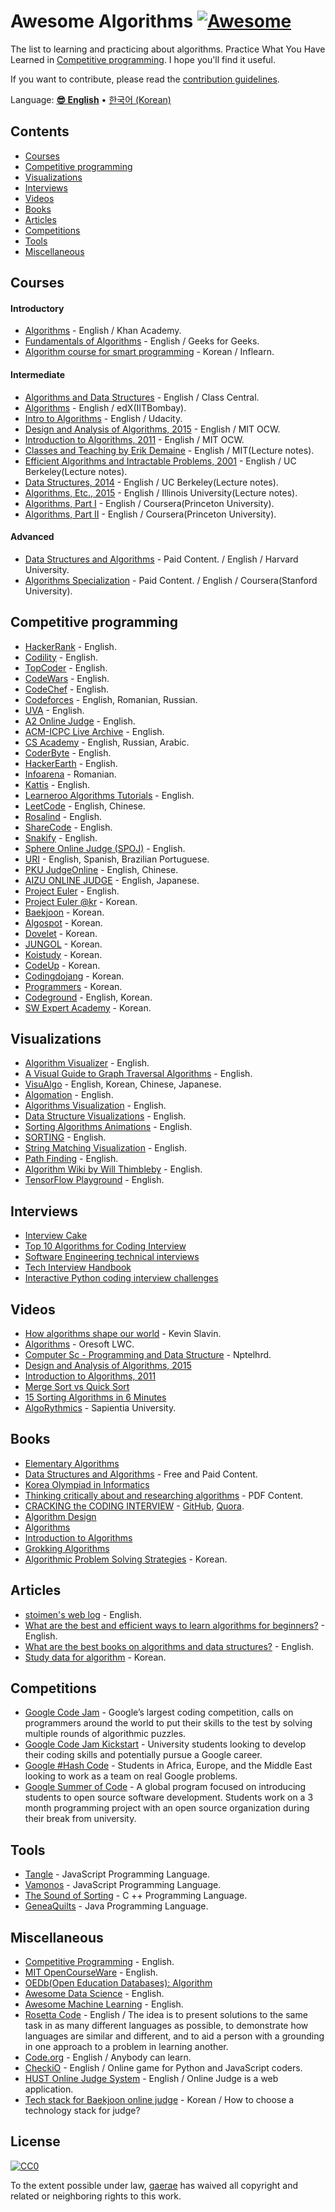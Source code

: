 # Awesome Algorithms [![Awesome](https://awesome.re/badge.svg)](https://awesome.re)
The list to learning and practicing about algorithms. Practice What You Have Learned in [Competitive programming](#competitive-programming). I hope you'll find it useful.

If you want to contribute, please read the [contribution guidelines](https://github.com/gaerae/awesome-algorithms/blob/master/contributing.md).

Language: **[😎 English](readme-en.md)** • [한국어 (Korean)](readme-ko.md)

## Contents
- [Courses](#courses)
- [Competitive programming](#competitive-programming)
- [Visualizations](#visualizations)
- [Interviews](#interviews)
- [Videos](#videos)
- [Books](#books)
- [Articles](#articles)
- [Competitions](#competitions)
- [Tools](#tools)
- [Miscellaneous](#miscellaneous)

## Courses
#### Introductory
- [Algorithms](https://www.khanacademy.org/computing/computer-science/algorithms) - English / Khan Academy.
- [Fundamentals of Algorithms](http://www.geeksforgeeks.org/fundamentals-of-algorithms) - English / Geeks for Geeks.
- [Algorithm course for smart programming](https://www.inflearn.com/course/%EC%95%8C%EA%B3%A0%EB%A6%AC%EC%A6%98-%EA%B0%95%EC%A2%8C) - Korean / Inflearn.

#### Intermediate
- [Algorithms and Data Structures](https://www.class-central.com/subject/algorithms-and-data-structures) - English / Class Central.
- [Algorithms](https://www.edx.org/course/algorithms) - English / edX(IITBombay).
- [Intro to Algorithms](https://www.udacity.com/course/intro-to-algorithms--cs215) - English / Udacity.
- [Design and Analysis of Algorithms, 2015](https://ocw.mit.edu/courses/electrical-engineering-and-computer-science/6-046j-design-and-analysis-of-algorithms-spring-2015) - English / MIT OCW.
- [Introduction to Algorithms, 2011](https://ocw.mit.edu/courses/electrical-engineering-and-computer-science/6-006-introduction-to-algorithms-fall-2011) - English / MIT OCW.
- [Classes and Teaching by Erik Demaine](http://erikdemaine.org/classes) - English / MIT(Lecture notes).
- [Efficient Algorithms and Intractable Problems, 2001](https://people.eecs.berkeley.edu/~jrs/170/) - English / UC Berkeley(Lecture notes).
- [Data Structures, 2014](https://people.eecs.berkeley.edu/~jrs/61b/) - English / UC Berkeley(Lecture notes).
- [Algorithms, Etc., 2015](https://people.eecs.berkeley.edu/~jrs/61b/) - English / Illinois University(Lecture notes).
- [Algorithms, Part I](https://www.coursera.org/learn/algorithms-part1) - English / Coursera(Princeton University).
- [Algorithms, Part II](https://www.coursera.org/learn/algorithms-part2) - English / Coursera(Princeton University).

#### Advanced
- [Data Structures and Algorithms](http://online-learning.harvard.edu/course/data-structures-and-algorithms) - Paid Content. / English / Harvard University.
- [Algorithms Specialization](https://www.coursera.org/specializations/algorithms) - Paid Content. / English / Coursera(Stanford University).

## Competitive programming
- [HackerRank](https://www.hackerrank.com/domains/algorithms) - English.
- [Codility](https://app.codility.com/programmers) - English.
- [TopCoder](https://www.topcoder.com) - English.
- [CodeWars](http://www.codewars.com) - English.
- [CodeChef](https://www.codechef.com) - English.
- [Codeforces](http://codeforces.com) - English, Romanian, Russian.
- [UVA](https://uva.onlinejudge.org) - English.
- [A2 Online Judge](https://a2oj.com) - English.
- [ACM-ICPC Live Archive](https://icpcarchive.ecs.baylor.edu) - English.
- [CS Academy](https://csacademy.com) - English, Russian, Arabic.
- [CoderByte](https://coderbyte.com/course/learn-data-structures-and-algorithms) - English.
- [HackerEarth](https://www.hackerearth.com) - English.
- [Infoarena](http://www.infoarena.ro) - Romanian.
- [Kattis](https://open.kattis.com) - English.
- [Learneroo Algorithms Tutorials](https://www.learneroo.com/subjects/8) - English.
- [LeetCode](https://leetcode.com/problemset/algorithms) - English, Chinese.
- [Rosalind](http://rosalind.info/problems/locations) - English.
- [ShareCode](https://sharecode.io) - English.
- [Snakify](https://snakify.org) - English.
- [Sphere Online Judge (SPOJ)](http://www.spoj.com) - English.
- [URI](https://www.urionlinejudge.com.br) - English, Spanish, Brazilian Portuguese.
- [PKU JudgeOnline](http://poj.org) - English, Chinese.
- [AIZU ONLINE JUDGE](http://judge.u-aizu.ac.jp/onlinejudge) - English, Japanese.
- [Project Euler](https://projecteuler.net) - English.
- [Project Euler @kr](http://euler.synap.co.kr) - Korean.
- [Baekjoon](https://www.acmicpc.net) - Korean.
- [Algospot](https://algospot.com) - Korean.
- [Dovelet](http://www.dovelet.com) - Korean.
- [JUNGOL](http://www.jungol.co.kr) - Korean.
- [Koistudy](http://koistudy.net) - Korean.
- [CodeUp](http://codeup.kr) - Korean.
- [Codingdojang](http://codingdojang.com) - Korean.
- [Programmers](https://programmers.co.kr/learn/challenges) - Korean.
- [Codeground](https://www.codeground.org) - English, Korean.
- [SW Expert Academy](https://www.swexpertacademy.com) - Korean.

## Visualizations
- [Algorithm Visualizer](http://algo-visualizer.jasonpark.me) - English.
- [A Visual Guide to Graph Traversal Algorithms](https://workshape.github.io/visual-graph-algorithms/) - English.
- [VisuAlgo](https://visualgo.net) - English, Korean, Chinese, Japanese.
- [Algomation](http://www.algomation.com) - English.
- [Algorithms Visualization](http://bost.ocks.org/mike/algorithms/) - English.
- [Data Structure Visualizations](https://www.cs.usfca.edu/~galles/visualization/Algorithms.html) - English.
- [Sorting Algorithms Animations](https://www.toptal.com/developers/sorting-algorithms) - English.
- [SORTING](http://sorting.at) - English.
- [String Matching Visualization](http://whocouldthat.be/visualizing-string-matching) - English.
- [Path Finding](https://qiao.github.io/PathFinding.js/visual/) - English.
- [Algorithm Wiki by Will Thimbleby](http://will.thimbleby.net/algorithms) - English.
- [TensorFlow Playground](http://playground.tensorflow.org) - English.

## Interviews
- [Interview Cake](https://www.interviewcake.com)
- [Top 10 Algorithms for Coding Interview](https://www.programcreek.com/2012/11/top-10-algorithms-for-coding-interview)
- [Software Engineering technical interviews](https://github.com/kdn251/interviews)
- [Tech Interview Handbook](https://github.com/yangshun/tech-interview-handbook)
- [Interactive Python coding interview challenges](https://github.com/donnemartin/interactive-coding-challenges)

## Videos
- [How algorithms shape our world](https://www.ted.com/talks/kevin_slavin_how_algorithms_shape_our_world) - Kevin Slavin.
- [Algorithms](https://www.youtube.com/playlist?list=PL01A89F4E9E5F3ADE) - Oresoft LWC.
- [Computer Sc - Programming and Data Structure](https://www.youtube.com/playlist?list=PLD9781AC5EBC9FA16) - Nptelhrd.
- [Design and Analysis of Algorithms, 2015](https://www.youtube.com/playlist?list=PLUl4u3cNGP6317WaSNfmCvGym2ucw3oGp)
- [Introduction to Algorithms, 2011](https://www.youtube.com/playlist?list=PLUl4u3cNGP61Oq3tWYp6V_F-5jb5L2iHb)
- [Merge Sort vs Quick Sort](https://youtu.be/es2T6KY45cA)
- [15 Sorting Algorithms in 6 Minutes](https://youtu.be/kPRA0W1kECg)
- [AlgoRythmics](https://www.youtube.com/user/AlgoRythmics/videos) - Sapientia University.

## Books
- [Elementary Algorithms](https://github.com/liuxinyu95/AlgoXY)
- [Data Structures and Algorithms](https://people.mpi-inf.mpg.de/~mehlhorn/Toolbox.html) - Free and Paid Content.
- [Korea Olympiad in Informatics](http://www.digitalculture.or.kr/koi/StudyBook.do)
- [Thinking critically about and researching algorithms](http://futuredata.stanford.edu/classes/cs345s/handouts/kitchin.pdf) - PDF Content.
- [CRACKING the CODING INTERVIEW](http://www.crackingthecodinginterview.com) - [GitHub](https://github.com/careercup/CtCI-6th-Edition), [Quora](https://www.quora.com/profile/Gayle-Laakmann-McDowell).
- [Algorithm Design](https://www.pearsonhighered.com/program/Kleinberg-Algorithm-Design/PGM319216.html)
- [Algorithms](http://algs4.cs.princeton.edu/home/)
- [Introduction to Algorithms](http://mitpress.mit.edu/books/introduction-algorithms)
- [Grokking Algorithms](http://www.manning.com/bhargava)
- [Algorithmic Problem Solving Strategies](http://book.algospot.com) - Korean.

## Articles
- [stoimen's web log](http://www.stoimen.com/category/algorithms) - English.
- [What are the best and efficient ways to learn algorithms for beginners?](https://www.quora.com/What-are-the-best-and-efficient-ways-to-learn-algorithms-for-beginners) - English.
- [What are the best books on algorithms and data structures?](https://www.quora.com/What-are-the-best-books-on-algorithms-and-data-structures) - English.
- [Study data for algorithm](http://d2.naver.com/news/4850628) - Korean.

## Competitions
- [Google Code Jam](https://code.google.com/codejam) - Google’s largest coding competition, calls on programmers around the world to put their skills to the test by solving multiple rounds of algorithmic puzzles.
- [Google Code Jam Kickstart](https://code.google.com/codejam/kickstart) - University students looking to develop their coding skills and potentially pursue a Google career.
- [Google #Hash Code](https://hashcode.withgoogle.com) - Students in Africa, Europe, and the Middle East looking to work as a team on real Google problems.
- [Google Summer of Code](https://summerofcode.withgoogle.com) - A global program focused on introducing students to open source software development. Students work on a 3 month programming project with an open source organization during their break from university.

## Tools
- [Tangle](https://github.com/enjalot/algovis) - JavaScript Programming Language.
- [Vamonos](http://rosulek.github.io/vamonos) - JavaScript Programming Language.
- [The Sound of Sorting](http://panthema.net/2013/sound-of-sorting) - C ++ Programming Language.
- [GeneaQuilts](http://www.aviz.fr/geneaquilts) - Java Programming Language.

## Miscellaneous
- [Competitive Programming](https://github.com/lnishan/awesome-competitive-programming#readme) - English.
- [MIT OpenCourseWare](https://www.youtube.com/user/MIT/playlists) - English.
- [OEDb(Open Education Databases): Algorithm](http://oedb.org/open/search-results/?search-term=algorithm)
- [Awesome Data Science](https://github.com/bulutyazilim/awesome-datascience) - English.
- [Awesome Machine Learning](https://github.com/josephmisiti/awesome-machine-learning) - English.
- [Rosetta Code](http://rosettacode.org/wiki/Rosetta_Code) - English / The idea is to present solutions to the same task in as many different languages as possible, to demonstrate how languages are similar and different, and to aid a person with a grounding in one approach to a problem in learning another.
- [Code.org](https://code.org) - English / Anybody can learn.
- [CheckiO](https://checkio.org) - English / Online game for Python and JavaScript coders.
- [HUST Online Judge System](https://github.com/freefcw/hustoj-neo) - English / Online Judge is a web application.
- [Tech stack for Baekjoon online judge](https://goo.gl/qwgBAp) - Korean / How to choose a technology stack for judge?

## License
[![CC0](https://mirrors.creativecommons.org/presskit/buttons/88x31/svg/cc-zero.svg)](https://creativecommons.org/publicdomain/zero/1.0/)

To the extent possible under law, [gaerae](https://github.com/gaerae) has waived all copyright and related or neighboring rights to this work.
